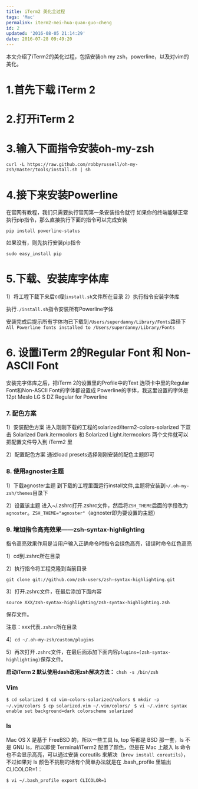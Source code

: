```yaml
---
title: iTerm2 美化全过程
tags: 'Mac'
permalink: iterm2-mei-hua-quan-guo-cheng
id: 2
updated: '2016-08-05 21:14:29'
date: 2016-07-28 09:49:20
---
```



本文介绍了iTerm2的美化过程，包括安装oh my zsh，powerline，以及对vim的美化。
# 1.首先下载 iTerm 2
# 2.打开iTerm 2
# 3.输入下面指令安装oh-my-zsh
`curl -L https://raw.github.com/robbyrussell/oh-my-zsh/master/tools/install.sh | sh`
# 4.接下来安装Powerline
在官网有教程，我们只需要执行官网第一条安装指令就行
如果你的终端能够正常执行pip指令，那么直接执行下面的指令可以完成安装

`pip install powerline-status`

如果没有，则先执行安装pip指令

`sudo easy_install pip`

# 5.下载、安装库字体库
1）将工程下载下来后cd到`install.sh`文件所在目录
2）执行指令安装字体库

执行`./install.sh`指令安装所有Powerline字体

安装完成后提示所有字体均已下载到`/Users/superdanny/Library/Fonts`路径下
`All Powerline fonts installed to /Users/superdanny/Library/Fonts`

# 6. 设置iTerm 2的Regular Font 和 Non-ASCII Font

安装完字体库之后，把iTerm 2的设置里的Profile中的Text 选项卡中里的Regular Font和Non-ASCII Font的字体都设置成 Powerline的字体，我这里设置的字体是12pt Meslo LG S DZ Regular for Powerline

### 7. 配色方案
1）安装配色方案
进入刚刚下载的工程的solarized/iterm2-colors-solarized 下双击 Solarized Dark.itermcolors 和 Solarized Light.itermcolors 两个文件就可以把配置文件导入到 iTerm2 里

2）配置配色方案
通过load presets选择刚刚安装的配色主题即可

### 8. 使用agnoster主题
1）下载agnoster主题
到下载的工程里面运行install文件,主题将安装到`~/.oh-my-zsh/themes`目录下

2）设置该主题
进入~/.zshrc打开.zshrc文件，然后将`ZSH_THEME`后面的字段改为`agnoster`。`ZSH_THEME="agnoster"`（agnoster即为要设置的主题）

### 9. 增加指令高亮效果——zsh-syntax-highlighting
指令高亮效果作用是当用户输入正确命令时指令会绿色高亮，错误时命令红色高亮

1）cd到.zshrc所在目录

2）执行指令将工程克隆到当前目录

`git clone git://github.com/zsh-users/zsh-syntax-highlighting.git`

3）打开.zshrc文件，在最后添加下面内容

`source XXX/zsh-syntax-highlighting/zsh-syntax-highlighting.zsh`

保存文件。

注意：xxx代表`.zshrc`所在目录

4）`cd ~/.oh-my-zsh/custom/plugins`

5）再次打开`.zshrc`文件，在最后面添加下面内容`plugins=(zsh-syntax-highlighting)`保存文件。

**启动iTerm 2 默认使用dash改用zsh解决方法：**
`chsh -s /bin/zsh`
### Vim

`$ cd solarized
$ cd vim-colors-solarized/colors
$ mkdir -p ~/.vim/colors
$ cp solarized.vim ~/.vim/colors/
`
`$ vi ~/.vimrc
syntax enable
set background=dark
colorscheme solarized`

### ls

Mac OS X 是基于 FreeBSD 的，所以一些工具 ls, top 等都是 BSD 那一套，ls 不是 GNU ls，所以即使 Terminal/iTerm2 配置了颜色，但是在 Mac 上敲入 ls 命令也不会显示高亮，可以通过安装 coreutils 来解决（`brew install coreutils`），不过如果对 ls 颜色不挑剔的话有个简单办法就是在 .bash_profile 里输出 CLICOLOR=1：

`$ vi ~/.bash_profile
export CLICOLOR=1`
